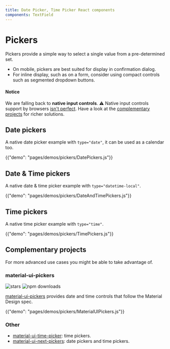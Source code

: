 ```yaml
---
title: Date Picker, Time Picker React components
components: TextField
---
```


# Pickers

<p class="description">Pickers provide a simple way to select a single value from a pre-determined set.</p>

- On mobile, pickers are best suited for display in confirmation dialog.
- For inline display, such as on a form, consider using compact controls such as segmented dropdown buttons.

#### Notice

We are falling back to **native input controls**.
⚠️ Native input controls support by browsers [isn't perfect](https://caniuse.com/#feat=input-datetime).
Have a look at the [complementary projects](#complementary-projects) for richer solutions.

## Date pickers

A native date picker example with `type="date"`, it can be used as a calendar too.

{{"demo": "pages/demos/pickers/DatePickers.js"}}

## Date & Time pickers

A native date & time picker example with `type="datetime-local"`.

{{"demo": "pages/demos/pickers/DateAndTimePickers.js"}}

## Time pickers

A native time picker example with `type="time"`.

{{"demo": "pages/demos/pickers/TimePickers.js"}}

## Complementary projects

For more advanced use cases you might be able to take advantage of.

### material-ui-pickers

![stars](https://img.shields.io/github/stars/dmtrKovalenko/material-ui-pickers.svg?style=social&label=Stars)
![npm downloads](https://img.shields.io/npm/dm/material-ui-pickers.svg)

[material-ui-pickers](https://material-ui-pickers.firebaseapp.com/) provides date and time controls that follow the Material Design spec.

{{"demo": "pages/demos/pickers/MaterialUIPickers.js"}}

### Other

- [material-ui-time-picker](https://github.com/TeamWertarbyte/material-ui-time-picker): time pickers.
- [material-ui-next-pickers](https://github.com/chingyawhao/material-ui-next-pickers): date pickers and time pickers.
